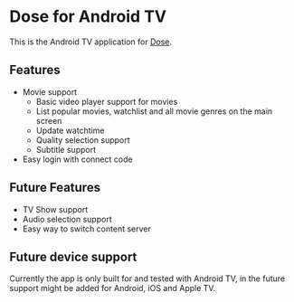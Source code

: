 # Dose for Android TV
This is the Android TV application for [Dose](https://github.com/GustavPS/Dose).

## Features
 * Movie support
   * Basic video player support for movies
   * List popular movies, watchlist and all movie genres on the main screen
   * Update watchtime
   * Quality selection support
   * Subtitle support
 * Easy login with connect code

## Future Features
 * TV Show support
 * Audio selection support
 * Easy way to switch content server

## Future device support
Currently the app is only built for and tested with Android TV, in the future support might be added for Android, iOS and Apple TV.
